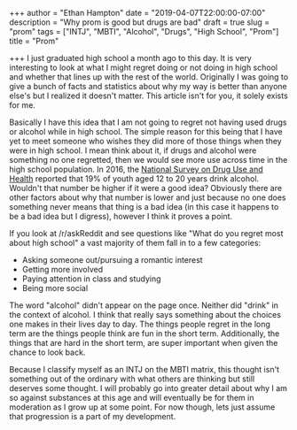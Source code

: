 +++
author = "Ethan Hampton"
date = "2019-04-07T22:00:00-07:00"
description = "Why prom is good but drugs are bad"
draft = true
slug = "prom"
tags = ["INTJ", "MBTI", "Alcohol", "Drugs", "High School", "Prom"]
title = "Prom"

+++
I just graduated high school a month ago to this day. It is very interesting to look at what I might regret doing or not doing in high school and whether that lines up with the rest of the world. Originally I was going to give a bunch of facts and statistics about why my way is better than anyone else's but I realized it doesn't matter. This article isn't for you, it solely exists for me.

Basically I have this idea that I am not going to regret not having used drugs or alcohol while in high school. The simple reason for this being that I have yet to meet someone who wishes they did more of those things when they were in high school. I mean think about it, if drugs and alcohol were something no one regretted, then we would see more use across time in the high school population. In 2016, the [National Survey on Drug Use and Health](http://www.samhsa.gov/data/population-data-nsduh) reported that 19% of youth aged 12 to 20 years drink alcohol. Wouldn't that number be higher if it were a good idea? Obviously there are other factors about why that number is lower and just because no one does something never means that thing is a bad idea (in this case it happens to be a bad idea but I digress), however I think it proves a point.

If you look at /r/askReddit and see questions like "What do you regret most about high school" a vast majority of them fall in to a few categories:

* Asking someone out/pursuing a romantic interest
* Getting more involved
* Paying attention in class and studying
* Being more social

The word "alcohol" didn't appear on the page once. Neither did "drink" in the context of alcohol. I think that really says something about the choices one makes in their lives day to day. The things people regret in the long term are the things people think are fun in the short term. Additionally, the things that are hard in the short term, are super important when given the chance to look back. 

Because I classify myself as an INTJ on the MBTI matrix, this thought isn't something out of the ordinary with what others are thinking but still deserves some thought. I will probably go into greater detail about why I am so against substances at this age and will eventually be for them in moderation as I grow up at some point.  For now though, lets just assume that progression is a part of my development.